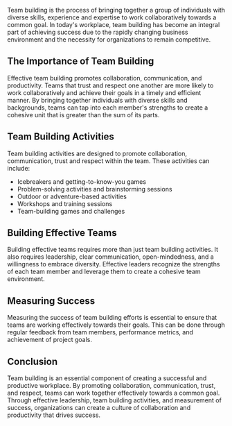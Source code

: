 
Team building is the process of bringing together a group of individuals with diverse skills, experience and expertise to work collaboratively towards a common goal. In today's workplace, team building has become an integral part of achieving success due to the rapidly changing business environment and the necessity for organizations to remain competitive.

The Importance of Team Building
-------------------------------

Effective team building promotes collaboration, communication, and productivity. Teams that trust and respect one another are more likely to work collaboratively and achieve their goals in a timely and efficient manner. By bringing together individuals with diverse skills and backgrounds, teams can tap into each member's strengths to create a cohesive unit that is greater than the sum of its parts.

Team Building Activities
------------------------

Team building activities are designed to promote collaboration, communication, trust and respect within the team. These activities can include:

* Icebreakers and getting-to-know-you games
* Problem-solving activities and brainstorming sessions
* Outdoor or adventure-based activities
* Workshops and training sessions
* Team-building games and challenges

Building Effective Teams
------------------------

Building effective teams requires more than just team building activities. It also requires leadership, clear communication, open-mindedness, and a willingness to embrace diversity. Effective leaders recognize the strengths of each team member and leverage them to create a cohesive team environment.

Measuring Success
-----------------

Measuring the success of team building efforts is essential to ensure that teams are working effectively towards their goals. This can be done through regular feedback from team members, performance metrics, and achievement of project goals.

Conclusion
----------

Team building is an essential component of creating a successful and productive workplace. By promoting collaboration, communication, trust, and respect, teams can work together effectively towards a common goal. Through effective leadership, team building activities, and measurement of success, organizations can create a culture of collaboration and productivity that drives success.
